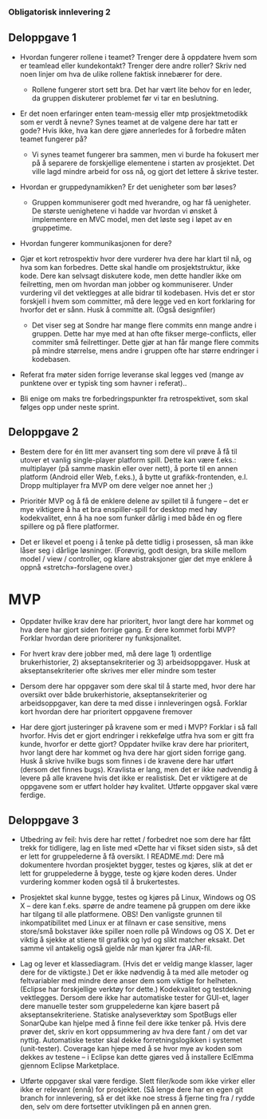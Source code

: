 ### Obligatorisk innlevering 2


## Deloppgave 1

* Hvordan fungerer rollene i teamet? Trenger dere å oppdatere hvem som er teamlead eller kundekontakt?
Trenger dere andre roller? Skriv ned noen linjer om hva de ulike rollene faktisk innebærer for dere.

  * Rollene fungerer stort sett bra. Det har vært lite behov for en leder, da gruppen diskuterer problemet før vi tar en beslutning. 


* Er det noen erfaringer enten team-messig eller mtp prosjektmetodikk som er verdt å nevne? Synes teamet
at de valgene dere har tatt er gode? Hvis ikke, hva kan dere gjøre annerledes for å forbedre måten teamet
fungerer på?
  * Vi synes teamet fungerer bra sammen, men vi burde ha fokusert mer på å separere de forskjellige elementene i starten av prosjektet. Det ville lagd mindre arbeid for oss nå, og gjort det lettere å skrive tester. 


* Hvordan er gruppedynamikken? Er det uenigheter som bør løses?
  * Gruppen kommuniserer godt med hverandre, og har få uenigheter. De største uenighetene vi hadde var hvordan vi ønsket å implementere en MVC model, men det løste seg i løpet av en gruppetime. 


* Hvordan fungerer kommunikasjonen for dere?


* Gjør et kort retrospektiv hvor dere vurderer hva dere har klart til nå, og hva som kan forbedres. Dette skal handle om prosjektstruktur, ikke kode. Dere kan selvsagt diskutere kode, men dette handler ikke om feilretting, men om hvordan man jobber og kommuniserer.
Under vurdering vil det vektlegges at alle bidrar til kodebasen. Hvis det er stor forskjell i hvem som committer, må dere legge ved en kort forklaring for hvorfor det er sånn. Husk å committe alt. (Også designfiler)

  * Det viser seg at Sondre har mange flere commits enn mange andre i gruppen. Dette har mye med at han ofte fikser merge-conflicts, eller commiter små feilrettinger. Dette gjør at han får mange flere commits på mindre størrelse, mens andre i gruppen ofte har større endringer i kodebasen.


* Referat fra møter siden forrige leveranse skal legges ved (mange av punktene over er typisk ting som havner i referat)..

* Bli enige om maks tre forbedringspunkter fra retrospektivet, som skal følges opp under neste sprint.



## Deloppgave 2

* Bestem dere for én litt mer avansert ting som dere vil prøve å få til utover et vanlig single-player platform spill. Dette kan være f.eks.: multiplayer (på samme maskin eller over nett), å porte til en annen platform (Android eller Web, f.eks.), å bytte ut grafikk-frontenden, e.l.
Dropp multiplayer fra MVP om dere velger noe annet her ;)

* Prioritér MVP og å få de enklere delene av spillet til å fungere – det er mye viktigere å ha et bra enspiller-spill for desktop med høy kodekvalitet, enn å ha noe som funker dårlig i med både én og flere spillere og på flere platformer.

* Det er likevel et poeng i å tenke på dette tidlig i prosessen, så man ikke låser seg i dårlige løsninger. (Forøvrig, godt design, bra skille mellom model / view / controller, og klare abstraksjoner gjør det mye enklere å oppnå «stretch»-forslagene over.)



# MVP 

* Oppdater hvilke krav dere har prioritert, hvor langt dere har kommet og hva dere har gjort siden forrige gang. Er dere kommet forbi MVP? Forklar hvordan dere prioriterer ny funksjonalitet.

* For hvert krav dere jobber med, må dere lage 1) ordentlige brukerhistorier, 2) akseptansekriterier og 3) arbeidsoppgaver. Husk at akseptansekriterier ofte skrives mer eller mindre som tester

* Dersom dere har oppgaver som dere skal til å starte med, hvor dere har oversikt over både brukerhistorie, akseptansekriterier og arbeidsoppgaver, kan dere ta med disse i innleveringen også.
Forklar kort hvordan dere har prioritert oppgavene fremover

* Har dere gjort justeringer på kravene som er med i MVP? Forklar i så fall hvorfor. Hvis det er gjort endringer i rekkefølge utfra hva som er gitt fra kunde, hvorfor er dette gjort?
Oppdater hvilke krav dere har prioritert, hvor langt dere har kommet og hva dere har gjort siden forrige gang.
Husk å skrive hvilke bugs som finnes i de kravene dere har utført (dersom det finnes bugs).
Kravlista er lang, men det er ikke nødvendig å levere på alle kravene hvis det ikke er realistisk. Det er viktigere at de oppgavene som er utført holder høy kvalitet. Utførte oppgaver skal være ferdige.


## Deloppgave 3

* Utbedring av feil: hvis dere har rettet / forbedret noe som dere har fått trekk for tidligere, lag en liste med «Dette har vi fikset siden sist», så det er lett for gruppelederne å få oversikt.
I README.md: Dere må dokumentere hvordan prosjektet bygger, testes og kjøres, slik at det er lett for gruppelederne å bygge, teste og kjøre koden deres. Under vurdering kommer koden også til å brukertestes.

* Prosjektet skal kunne bygge, testes og kjøres på Linux, Windows og OS X – dere kan f.eks. spørre de andre teamene på gruppen om dere ikke har tilgang til alle platformene. OBS! Den vanligste grunnen til inkompatibilitet med Linux er at filnavn er case sensitive, mens store/små bokstaver ikke spiller noen rolle på Windows og OS X. Det er viktig å sjekke at stiene til grafikk og lyd og slikt matcher eksakt. Det samme vil antakelig også gjelde når man kjører fra JAR-fil.

* Lag og lever et klassediagram. (Hvis det er veldig mange klasser, lager dere for de viktigste.) Det er ikke nødvendig å ta med alle metoder og feltvariabler med mindre dere anser dem som viktige for helheten. (Eclipse har forskjellige verktøy for dette.)
Kodekvalitet og testdekning vektlegges. Dersom dere ikke har automatiske tester for GUI-et, lager dere manuelle tester som gruppelederne kan kjøre basert på akseptansekriteriene.
Statiske analyseverktøy som SpotBugs eller SonarQube kan hjelpe med å finne feil dere ikke tenker på. Hvis dere prøver det, skriv en kort oppsummering av hva dere fant / om det var nyttig.
Automatiske tester skal dekke forretningslogikken i systemet (unit-tester). Coverage kan hjepe med å se hvor mye av koden som dekkes av testene – i Eclipse kan dette gjøres ved å installere EclEmma gjennom Eclipse Marketplace.

* Utførte oppgaver skal være ferdige. Slett filer/kode som ikke virker eller ikke er relevant (ennå) for prosjektet. (Så lenge dere har en egen git branch for innlevering, så er det ikke noe stress å fjerne ting fra / rydde den, selv om dere fortsetter utviklingen på en annen gren.
